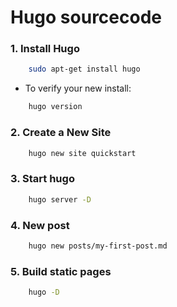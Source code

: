 # Hugo sourcecode

### 1. Install Hugo

```sh
    sudo apt-get install hugo
```

- To verify your new install:


```sh
    hugo version
```

### 2. Create a New Site

```sh
    hugo new site quickstart
```

### 3. Start hugo

```sh
    hugo server -D
```

### 4. New post

```sh
    hugo new posts/my-first-post.md
```

### 5. Build static pages 

```sh
    hugo -D
```

